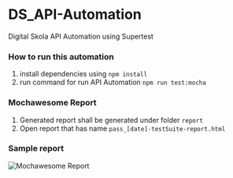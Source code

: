 # DS_API-Automation

Digital Skola API Automation using Supertest

### How to run this automation

1. install dependencies using
   `npm install`
2. run command for run API Automation
   `npm run test:mocha`

### Mochawesome Report

1. Generated report shall be generated under folder `report`
2. Open report that has name `pass_[date]-testSuite-report.html`

### Sample report

![Mochawesome Report](https://github.com/achmadmaulanaaditya/DS_API-Automation/assets/24439938/3a2167b1-8147-4a50-afe6-638cd9ba83e4)
